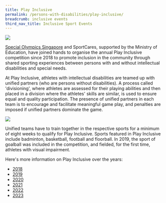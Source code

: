 ```yaml
---
title: Play Inclusive
permalink: /persons-with-disabilities/play-inclusive/
breadcrumb: inclusive events
third_nav_title: Inclusive Sport Events
---
```

![](/images/media-release-play-inclusive-4.jpg)

[Special Olympics Singapore](https://www.facebook.com/SpecialOlympicsSingapore/) and SportCares, supported by the Ministry of Education, have joined hands to organise the annual Play Inclusive competition since 2018 to promote inclusion in the community through shared sporting experiences between persons with and without intellectual disabilities and special needs. 

At Play Inclusive, athletes with intellectual disabilities are teamed up with unified partners (who are persons without disabilities).  A process called 'divisioning', where athletes are assessed for their playing abilities and then placed in a division where the athletes' skills are similar, is used to ensure equal and quality participation. The presence of unified partners in each team is to encourage and facilitate meaningful game play, and penalties are imposed if unified partners dominate the game. 

![](/images/Play_Inclusive_2019.jpg)

Unified teams have to train together in the respective sports for a minimum of eight weeks to qualify for Play Inclusive.  Sports featured in Play Inclusive include badminton, basketball, football and floorball.  In 2019, the sport of goalball was included in the competition, and fielded, for the first time, athletes with visual impairment. 

Here's more information on Play Inclusive over the years: 
* [2018](https://sportcares.sportsingapore.gov.sg/media/press-release/play-inclusive-2018/)
* [2019](https://sportcares.sportsingapore.gov.sg/media/press-release/play-inclusive-2019/)
* [2020](https://www.activesgcircle.gov.sg/read/reimagine-play-play-inclusive-2020)
* [2021](https://www.activesgcircle.gov.sg/read/close-to-200-students-participated-in-4th-annual-edition-of-play-inclusive)
* [2022](https://www.activesgcircle.gov.sg/read/play-inclusive-singapores-biggest-unified-sports-competition-returns-to-sports-hub-after-two-years)
* [2023](https://sportcares.sportsingapore.gov.sg/media/press-release/playinclusive-2023/)